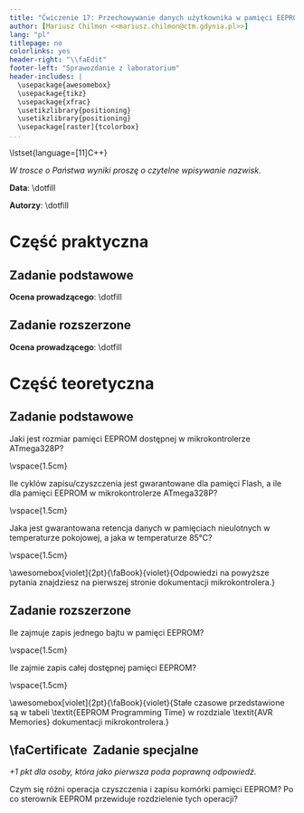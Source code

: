 ```yaml
---
title: "Ćwiczenie 17: Przechowywanie danych użytkownika w pamięci EEPROM"
author: [Mariusz Chilmon <<mariusz.chilmon@ctm.gdynia.pl>>]
lang: "pl"
titlepage: no
colorlinks: yes
header-right: "\\faEdit"
footer-left: "Sprawozdanie z laboratorium"
header-includes: |
  \usepackage{awesomebox}
  \usepackage{tikz}
  \usepackage{xfrac}
  \usetikzlibrary{positioning}
  \usetikzlibrary{positioning}
  \usepackage[raster]{tcolorbox}
...
```


\lstset{language=[11]C++}

_W trosce o Państwa wyniki proszę o czytelne wpisywanie nazwisk._

**Data**: \dotfill

**Autorzy**: \dotfill

# Część praktyczna

## Zadanie podstawowe

**Ocena prowadzącego**: \dotfill

## Zadanie rozszerzone

**Ocena prowadzącego**: \dotfill

# Część teoretyczna

## Zadanie podstawowe

Jaki jest rozmiar pamięci EEPROM dostępnej w mikrokontrolerze ATmega328P?

\vspace{1.5cm}

Ile cyklów zapisu/czyszczenia jest gwarantowane dla pamięci Flash, a ile dla pamięci EEPROM w&nbsp;mikrokontrolerze ATmega328P?

\vspace{1.5cm}

Jaka jest gwarantowana retencja danych w pamięciach nieulotnych w temperaturze pokojowej, a jaka w temperaturze 85&deg;C?

\vspace{1.5cm}

\awesomebox[violet]{2pt}{\faBook}{violet}{Odpowiedzi na powyższe pytania znajdziesz na pierwszej stronie dokumentacji mikrokontrolera.}

## Zadanie rozszerzone

Ile zajmuje zapis jednego bajtu w pamięci EEPROM?

\vspace{1.5cm}

Ile zajmie zapis całej dostępnej pamięci EEPROM?

\vspace{1.5cm}

\awesomebox[violet]{2pt}{\faBook}{violet}{Stałe czasowe przedstawione są w tabeli \textit{EEPROM Programming Time} w rozdziale \textit{AVR Memories} dokumentacji mikrokontrolera.}

## \faCertificate&nbsp; Zadanie specjalne

_+1 pkt dla osoby, która jako pierwsza poda poprawną odpowiedź._

Czym się różni operacja czyszczenia i zapisu komórki pamięci EEPROM? Po co sterownik EEPROM przewiduje rozdzielenie tych operacji?
